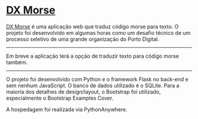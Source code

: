 # [DX Morse](https://xdanilo.pythonanywhere.com/)

[DX Morse](https://xaxadanilo.pythonanywhere.com/) é uma aplicação web que traduz código morse para texto. O projeto foi desenvolvido em algumas horas como um desafio técnico de um processo seletivo de uma grande organização do Porto Digital.

---

Em breve a aplicação terá a opção de traduzir texto para código morse também.

---

O projeto foi desenvolvido com Python e o framework Flask no back-end e sem nenhum JavaScript. O banco de dados utilizado é o SQLite. Para a maioria dos detalhes de design/layout, o Bootstrap foi utilizado, especialmente o Bootstrap Examples Cover.

A hospedagem foi realizada via PythonAnywhere.
